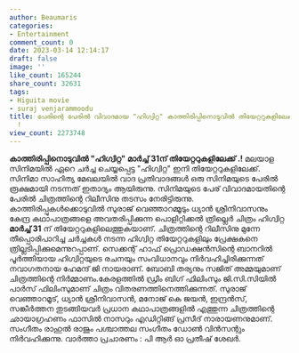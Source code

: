 ```yaml
---
author: Beaumaris
categories:
- Entertainment
comment_count: 0
date: 2023-03-14 12:14:17
draft: false
image: ''
like_count: 165244
share_count: 32631
tags:
- Higuita movie
- suraj venjarammoodu
title: പേരിന്റെ പേരിൽ വിവാദമായ "ഹിഗ്വിറ്റ" കാത്തിരിപ്പിനൊടുവിൽ തിയേറ്ററുകളിലേക്ക്
  !
view_count: 2273748
---
```


**കാത്തിരിപ്പിനൊടുവിൽ "ഹിഗ്വിറ്റ" മാർച്ച് 31ന് തിയേറ്ററുകളിലേക്ക് .!** മലയാള സിനിമയിൽ ഏറെ ചർച്ച ചെയ്യപ്പെട്ട "ഹിഗ്വിറ്റ" ഇനി തിയേറ്ററുകളിലേക്ക്. സിനിമാ സാഹിത്യ മേഖലയിൽ വാദ പ്രതിവാദങ്ങൾ ഒരു സിനിമയുടെ പേരിൽ രൂക്ഷമായി നടന്നത് ഇതാദ്യം ആയിരുന്നു. സിനിമയുടെ പേര് വിവാദമായതിന്റെ പേരിൽ ചിത്രത്തിന്റെ റിലീസിനു തടസം നേരിട്ടിരുന്നു. കാത്തിരിപ്പുകൾക്കൊടുവിൽ സുരാജ് വെഞ്ഞാറമ്മൂടും ധ്യാൻ ശ്രീനിവാസനും കേന്ദ്ര കഥാപാത്രങ്ങളെ അവതരിപ്പിക്കുന്ന പൊളിറ്റിക്കൽ ത്രില്ലെർ ചിത്രം ഹിഗ്വിറ്റ **മാർച്ച് 31** ന് തിയേറ്ററുകളിലെത്തുകയാണ്. ചിത്രത്തിന്റെ റിലീസിനു മുന്നേ തീപ്പൊരിപാറിച്ച ചർച്ചകൾ നടന്ന ഹിഗ്വിറ്റ തിയേറ്ററുകളിലും പ്രേക്ഷകനെ ത്രില്ലടിപ്പിക്കുമെന്നുറപ്പാണ്. സെക്കന്റ് ഹാഫ് പ്രൊഡക്ഷൻസിന്റെ ബാനറിൽ പൂർത്തിയായ ഹിഗ്വിറ്റയുടെ രചനയും സംവിധാനവും നിർവഹിച്ചിരിക്കുന്നത് നവാഗതനായ ഹേമന്ദ് ജി നായരാണ്. ബോബി തര്യനും സജിത് അമ്മയുമാണ് ചിത്രത്തിന്റെ നിർമ്മാണം.കേരളത്തിൽ ഡ്രീം ബിഗ് ഫിലിംസും ജി.സി.സിയിൽ പാർസ് ഫിലിംസുമാണ് ചിത്രം വിതരണത്തിനെത്തിക്കുന്നത്. സുരാജ് വെഞ്ഞാറമൂട്, ധ്യാൻ ശ്രീനിവാസൻ, മനോജ് കെ ജയൻ, ഇന്ദ്രൻസ്, സങ്കീർത്തന തുടങ്ങിയവർ പ്രധാന കഥാപാത്രങ്ങളിൽ എത്തുന്ന ചിത്രത്തിന്റെ ഛായാഗ്രഹണം ഫാസിൽ നാസറും എഡിറ്റിങ്ങ് പ്രസീദ് നാരായണനുമാണ്. സംഗീതം രാഹുൽ രാജും പശ്ചാത്തല സംഗീതം ഡോൺ വിൻസന്റും നിർവഹിക്കുന്നു. വാർത്താ പ്രചാരണം : പി ആർ ഓ പ്രതീഷ് ശേഖർ.